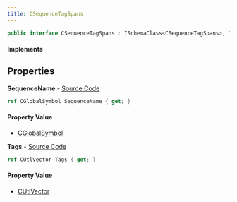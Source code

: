 ```yaml
---
title: CSequenceTagSpans
---
```


```csharp
public interface CSequenceTagSpans : ISchemaClass<CSequenceTagSpans>, ISchemaField, ISchemaClass, INativeHandle
```

#### Implements

## Properties

**SequenceName** - [Source Code](https://github.com/swiftly-solution/swiftlys2/blob/main/managed/src/SwiftlyS2.Generated/Schemas/Interfaces/CSequenceTagSpans.cs#L16)

```csharp
ref CGlobalSymbol SequenceName { get; }
```

#### Property Value

- [CGlobalSymbol](/docs/api/shared/natives/cglobalsymbol)

**Tags** - [Source Code](https://github.com/swiftly-solution/swiftlys2/blob/main/managed/src/SwiftlyS2.Generated/Schemas/Interfaces/CSequenceTagSpans.cs#L19)

```csharp
ref CUtlVector Tags { get; }
```

#### Property Value

- [CUtlVector](/docs/api/shared/natives/cutlvector)

